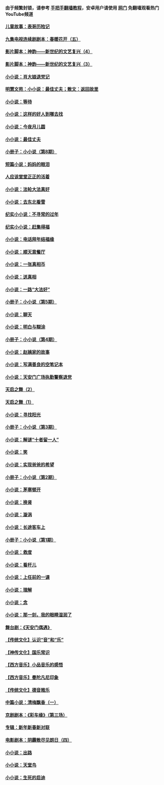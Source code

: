 #### 由于频繁封锁，请参考 [手把手翻墙教程](https://github.com/gfw-breaker/guides/wiki/)，安卓用户请使用 [网门](https://github.com/gfw-breaker/nogfw/blob/master/dl.md?t=06060601) 免翻墙观看热门YouTube频道 

#### [儿童故事：表哥历险记](../pages/328/383535.md?t=06060601) 

#### [九集电视连续剧剧本：春暖花开（五）](../pages/328/275919.md?t=06060601) 

#### [影片脚本：神韵——新世纪的文艺复兴（4）](../pages/328/266089.md?t=06060601) 

#### [影片脚本：神韵——新世纪的文艺复兴（3）](../pages/328/266087.md?t=06060601) 

#### [小小说：肖大娘退党记](../pages/328/239807.md?t=06060601) 

#### [明慧文苑：小小说：最佳丈夫；散文：返回故里](../pages/328/3439.md?t=06060601) 

#### [小小说：等待](../pages/328/223927.md?t=06060601) 

#### [小小说：这样的好人到哪去找](../pages/328/209396.md?t=06060601) 

#### [小小说：今夜月儿圆](../pages/328/193588.md?t=06060601) 

#### [小小说：最佳丈夫](../pages/328/190938.md?t=06060601) 

#### [小册子：小小说（第8期）](../pages/328/188202.md?t=06060601) 

#### [短篇小说：妈妈的眼泪](../pages/328/187712.md?t=06060601) 

#### [人应该堂堂正正的活着](../pages/328/182430.md?t=06060601) 

#### [小小说：法轮大法真好](../pages/328/174669.md?t=06060601) 

#### [小小说：去东北看雪](../pages/328/173882.md?t=06060601) 

#### [纪实小小说：不寻常的过年](../pages/328/173187.md?t=06060601) 

#### [纪实小小说：赶集得福](../pages/328/172652.md?t=06060601) 

#### [小小说：电话拜年结福缘](../pages/328/172533.md?t=06060601) 

#### [小小说：顺天意餐厅](../pages/328/170182.md?t=06060601) 

#### [小小说：一张真相币](../pages/328/169410.md?t=06060601) 

#### [小小说：送真相](../pages/328/166713.md?t=06060601) 

#### [小小说：一路“大法好”](../pages/328/162016.md?t=06060601) 

#### [小册子：小小说（第5期）](../pages/328/161131.md?t=06060601) 

#### [小小说：聊天](../pages/328/159640.md?t=06060601) 

#### [小小说：明白与糊涂](../pages/328/158101.md?t=06060601) 

#### [小册子：小小说（第4期）](../pages/328/158006.md?t=06060601) 

#### [小小说：赵姨家的故事](../pages/328/157843.md?t=06060601) 

#### [小小说：写满善良的空笔记本](../pages/328/157382.md?t=06060601) 

#### [小小说：天安门广场执勤警察退党](../pages/328/156982.md?t=06060601) 

#### [天启之舞（2）](../pages/328/153440.md?t=06060601) 

#### [天启之舞（1）](../pages/328/153439.md?t=06060601) 

#### [小小说：寻找阳光](../pages/328/153065.md?t=06060601) 

#### [小册子：小小说（第3期）](../pages/328/151715.md?t=06060601) 

#### [小小说：解谜“十者留一人”](../pages/328/148967.md?t=06060601) 

#### [小小说：笑](../pages/328/148905.md?t=06060601) 

#### [小小说：实现爸爸的希望](../pages/328/148096.md?t=06060601) 

#### [小册子：小小说（第2期）](../pages/328/147214.md?t=06060601) 

#### [小小说：茅塞顿开](../pages/328/147030.md?t=06060601) 

#### [小小说：换肾](../pages/328/146770.md?t=06060601) 

#### [小小说：漩涡](../pages/328/146683.md?t=06060601) 

#### [小小说：长途客车上](../pages/328/145076.md?t=06060601) 

#### [小册子：小小说（第1期）](../pages/328/143963.md?t=06060601) 

#### [小小说：救度](../pages/328/143927.md?t=06060601) 

#### [小小说：看杆儿](../pages/328/142137.md?t=06060601) 

#### [小小说：上任前的一课](../pages/328/140808.md?t=06060601) 

#### [小小说：理解](../pages/328/140476.md?t=06060601) 

#### [小小说：念](../pages/328/139513.md?t=06060601) 

#### [小小说：那一刻，我的眼睛湿润了](../pages/328/138476.md?t=06060601) 

#### [舞台剧：《天安门偶遇》](../pages/328/117155.md?t=06060601) 

#### [【传统文化】认识“音”和“乐”](../pages/328/108667.md?t=06060601) 

#### [【神传文化】国乐常识](../pages/328/104225.md?t=06060601) 

#### [【西方音乐】小品音乐的感悟](../pages/328/102924.md?t=06060601) 

#### [【西方音乐】曼陀凡尼印象](../pages/328/102922.md?t=06060601) 

#### [【传统文化】德音雅乐](../pages/328/102923.md?t=06060601) 

#### [中篇小说：清梅飘香（一）](../pages/328/101058.md?t=06060601) 

#### [京剧剧本：《彩车缘》（第三场）](../pages/328/96434.md?t=06060601) 

#### [专辑：新年新春新对联](../pages/328/94991.md?t=06060601) 

#### [电影剧本：阴霾散尽见朗日（四）](../pages/328/87081.md?t=06060601) 

#### [小小说：出路](../pages/328/84848.md?t=06060601) 

#### [小小说：天堂鸟](../pages/328/83084.md?t=06060601) 

#### [小小说：生死的启迪](../pages/328/70977.md?t=06060601) 

